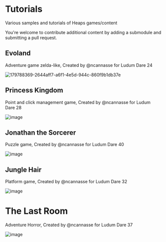 # Tutorials

Various samples and tutorials of Heaps games/content

You're welcome to contribute additional content by adding a submodule and submitting a pull request.

## Evoland

Adventure game zelda-like, Created by @ncannasse for Ludum Dare 24

![179788369-2644aff7-a6f1-4e5d-944c-860f9b1db37e](https://user-images.githubusercontent.com/1022912/179793569-cee19c34-3b99-4f21-b478-5ad421333eac.png)

## Princess Kingdom

Point and click management game, Created by @ncannasse for Ludum Dare 28

![image](https://user-images.githubusercontent.com/1022912/179788885-19825af1-50f2-4c41-9856-b64e90594c10.png)

## Jonathan the Sorcerer

Puzzle game, Created by @ncannasse for Ludum Dare 40

![image](https://user-images.githubusercontent.com/1022912/179792297-18ce6194-4156-49c4-ab5e-ac763bf7df73.png)

## Jungle Hair

Platform game, Created by @ncannasse for Ludum Dare 32

![image](https://user-images.githubusercontent.com/1022912/179793050-39fd1e7c-f1af-4876-8c28-77300d313a1d.png)

# The Last Room

Adventure Horror, Created by @ncannasse for Ludum Dare 37

![image](https://user-images.githubusercontent.com/1022912/179796693-a5a455b5-9777-4f59-ad50-658248dffa21.png)

